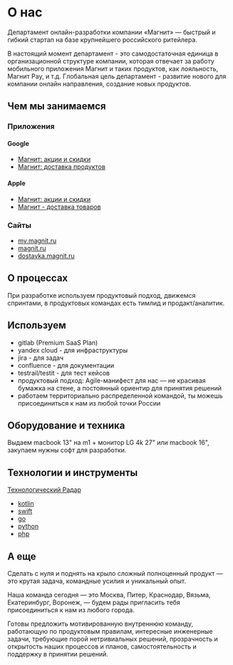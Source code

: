 # О нас

Департамент онлайн-разработки компании «Магнит» — быстрый и гибкий стартап на базе крупнейшего российского ритейлера.

В настоящий момент департамент - это самодостаточная единица в организационной структуре компании, которая отвечает за работу мобильного приложения Магнит и таких продуктов, как лояльность, Магнит Pay, и т.д. Глобальная цель департамент - развитие нового для компании онлайн направления, создание новых продуктов.

## Чем мы занимаемся

### Приложения

#### Google

* [Магнит: акции и скидки](https://play.google.com/store/apps/details?id=ru.tander.magnit&hl=ru&gl=US)
* [Магнит: доставка продуктов](https://play.google.com/store/apps/details?id=ru.magnit.express.android&hl=ru&gl=US)

#### Apple

* [Магнит: акции и скидки](https://apps.apple.com/ru/app/магнит-акции-и-скидки/id881463973)
* [Магнит - доставка товаров](https://apps.apple.com/ru/app/%D0%BC%D0%B0%D0%B3%D0%BD%D0%B8%D1%82-%D0%B4%D0%BE%D1%81%D1%82%D0%B0%D0%B2%D0%BA%D0%B0-%D1%82%D0%BE%D0%B2%D0%B0%D1%80%D0%BE%D0%B2/id1536769731)

### Сайты

* [my.magnit.ru](https://my.magnit.ru/)
* [magnit.ru](https://magnit.ru/)
* [dostavka.magnit.ru](https://dostavka.magnit.ru/)

## О процессах

При разработке используем продуктовый подход, движемся спринтами, в продуктовых командах есть тимлид и продакт/аналитик.

## Используем

* gitlab (Premium SaaS Plan)
* yandex cloud - для инфраструктуры
* jira - для задач
* confluence - для документации
* testrail/testit - для тест кейсов
* продуктовый подход: Agile-манифест для нас — не красивая бумажка на стене, а постоянный ориентир для принятия решений
* работаем территориально распределенной командой, ты можешь присоединиться к нам из любой точки России

## Оборудование и техника

Выдаем macbook 13" на m1  + монитор LG 4k 27" или macbook 16", закупаем нужны софт для разработки.

## Технологии и инструменты

[Технологический Радар](https://radar.thoughtworks.com/?sheetId=https://raw.githubusercontent.com/magnit-tech/tech-radar/master/%D0%A2%D0%B5%D1%85%D0%BD%D0%BE%D0%BB%D0%BE%D0%B3%D0%B8%D1%87%D0%B5%D1%81%D0%BA%D0%B8%D0%B9%20%D1%80%D0%B0%D0%B4%D0%B0%D1%80%20%D0%BE%D1%82%D0%B4%D0%B5%D0%BB%D0%B0%20%D0%BE%D0%BD%D0%BB%D0%B0%D0%B9%D0%BD%20%D1%80%D0%B0%D0%B7%D1%80%D0%B0%D0%B1%D0%BE%D1%82%D0%BA%D0%B8.csv)

* [kotlin](tech/kotlin.md)
* [swift](tech/swift.md)
* [go](tech/golang.md)
* [python](tech/python.md)
* [php](tech/php.md)

## А еще

Сделать с нуля и поднять на крыло сложный полноценный продукт — это крутая задача, командные усилия и уникальный опыт.

Наша команда сегодня — это Москва, Питер, Краснодар, Вязьма, Екатеринбург, Воронеж, — будем рады пригласить тебя присоединиться к нам из любого города.

Готовы предложить мотивированную внутреннюю команду, работающую по продуктовым правилам, интересные инженерные задачи, требующие порой нетривиальных решений, прозрачность и открытость наших процессов и планов, самостоятельность и поддержку в принятии решений.
